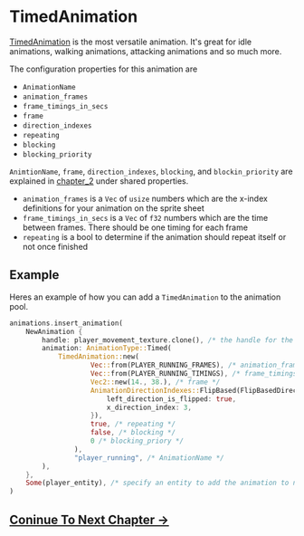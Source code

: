 # TimedAnimation

[TimedAnimation](https://docs.rs/bevy_animations/latest/bevy_animations/struct.TimedAnimation.html) is the most versatile animation. It's great for idle animations, walking animations, attacking animations and so much more.

The configuration properties for this animation are

* `AnimationName`
* `animation_frames`
* `frame_timings_in_secs`
* `frame`
* `direction_indexes`
* `repeating`
* `blocking`
* `blocking_priority`

`AnimtionName`, `frame`, `direction_indexes`, `blocking`, and `blockin_priority` are explained in [chapter_2](./chapter_2.md#shared-properties) under shared properties.

* `animation_frames` is a `Vec` of `usize` numbers which are the x-index definitions for your animation on the sprite sheet
* `frame_timings_in_secs` is a `Vec` of `f32` numbers which are the time between frames. There should be one timing for each frame
* `repeating` is a bool to determine if the animation should repeat itself or not once finished

## Example

Heres an example of how you can add a `TimedAnimation` to the animation pool.

```rust
animations.insert_animation(
    NewAnimation {
        handle: player_movement_texture.clone(), /* the handle for the TextureAtlas */
        animation: AnimationType::Timed(
            TimedAnimation::new(
                    Vec::from(PLAYER_RUNNING_FRAMES), /* animation_frames */
                    Vec::from(PLAYER_RUNNING_TIMINGS), /* frame_timings_in_secs */
                    Vec2::new(14., 38.), /* frame */
                    AnimationDirectionIndexes::FlipBased(FlipBasedDirection { /* direction_indexes */
                        left_direction_is_flipped: true,
                        x_direction_index: 3,
                    }),
                    true, /* repeating */
                    false, /* blocking */
                    0 /* blocking_priory */
                ),
                "player_running", /* AnimationName */
        ),
    },
    Some(player_entity), /* specify an entity to add the animation to now instead of later */
)
```

## [Coninue To Next Chapter ->](./chapter_6.md)
